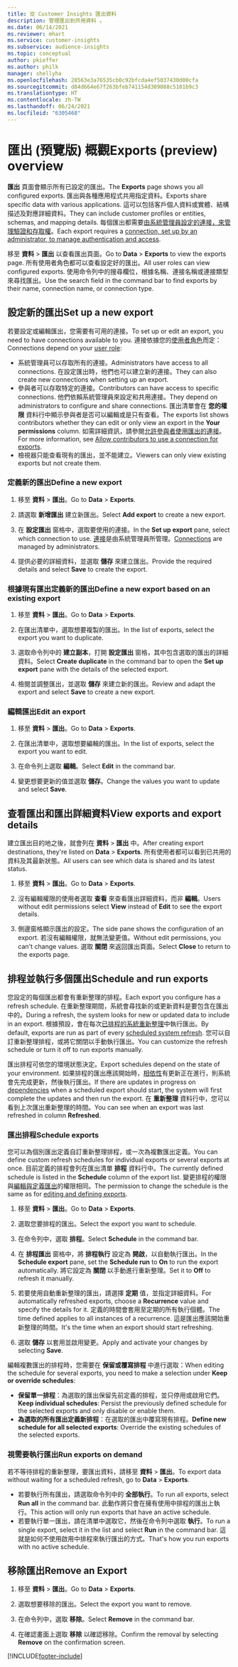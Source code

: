 ```yaml
---
title: 從 Customer Insights 匯出資料
description: 管理匯出到共用資料 。
ms.date: 06/14/2021
ms.reviewer: mhart
ms.service: customer-insights
ms.subservice: audience-insights
ms.topic: conceptual
author: pkieffer
ms.author: philk
manager: shellyha
ms.openlocfilehash: 28563e3a76535cb0c92bfcda4ef5037430d00cfa
ms.sourcegitcommit: d84d664e67f263bfeb741154d309088c5101b9c3
ms.translationtype: HT
ms.contentlocale: zh-TW
ms.lasthandoff: 06/24/2021
ms.locfileid: "6305468"
---
```

# <a name="exports-preview-overview"></a><span data-ttu-id="3378b-103">匯出 (預覽版) 概觀</span><span class="sxs-lookup"><span data-stu-id="3378b-103">Exports (preview) overview</span></span>

<span data-ttu-id="3378b-104">**匯出** 頁面會顯示所有已設定的匯出。</span><span class="sxs-lookup"><span data-stu-id="3378b-104">The **Exports** page shows you all configured exports.</span></span> <span data-ttu-id="3378b-105">匯出與各種應用程式共用指定資料。</span><span class="sxs-lookup"><span data-stu-id="3378b-105">Exports share specific data with various applications.</span></span> <span data-ttu-id="3378b-106">這可以包括客戶個人資料或實體、結構描述及對應詳細資料。</span><span class="sxs-lookup"><span data-stu-id="3378b-106">They can include customer profiles or entities, schemas, and mapping details.</span></span> <span data-ttu-id="3378b-107">每個匯出都需要[由系統管理員設定的連接，來管理驗證和存取權](connections.md)。</span><span class="sxs-lookup"><span data-stu-id="3378b-107">Each export requires a [connection, set up by an administrator, to manage authentication and access](connections.md).</span></span>

<span data-ttu-id="3378b-108">移至 **資料** > **匯出** 以查看匯出頁面。</span><span class="sxs-lookup"><span data-stu-id="3378b-108">Go to **Data** > **Exports** to view the exports page.</span></span> <span data-ttu-id="3378b-109">所有使用者角色都可以查看設定好的匯出。</span><span class="sxs-lookup"><span data-stu-id="3378b-109">All user roles can view configured exports.</span></span> <span data-ttu-id="3378b-110">使用命令列中的搜尋欄位，根據名稱、連接名稱或連接類型來尋找匯出。</span><span class="sxs-lookup"><span data-stu-id="3378b-110">Use the search field in the command bar to find exports by their name, connection name, or connection type.</span></span>

## <a name="set-up-a-new-export"></a><span data-ttu-id="3378b-111">設定新的匯出</span><span class="sxs-lookup"><span data-stu-id="3378b-111">Set up a new export</span></span>

<span data-ttu-id="3378b-112">若要設定或編輯匯出，您需要有可用的連接。</span><span class="sxs-lookup"><span data-stu-id="3378b-112">To set up or edit an export, you need to have connections available to you.</span></span> <span data-ttu-id="3378b-113">連接依據您的[使用者角色](permissions.md)而定：</span><span class="sxs-lookup"><span data-stu-id="3378b-113">Connections depend on your [user role](permissions.md):</span></span>
- <span data-ttu-id="3378b-114">系統管理員可以存取所有的連接。</span><span class="sxs-lookup"><span data-stu-id="3378b-114">Administrators have access to all connections.</span></span> <span data-ttu-id="3378b-115">在設定匯出時，他們也可以建立新的連接。</span><span class="sxs-lookup"><span data-stu-id="3378b-115">They can also create new connections when setting up an export.</span></span>
- <span data-ttu-id="3378b-116">參與者可以存取特定的連接。</span><span class="sxs-lookup"><span data-stu-id="3378b-116">Contributors can have access to specific connections.</span></span> <span data-ttu-id="3378b-117">他們依賴系統管理員來設定和共用連接。</span><span class="sxs-lookup"><span data-stu-id="3378b-117">They depend on administrators to configure and share connections.</span></span> <span data-ttu-id="3378b-118">匯出清單會在 **您的權限** 資料行中顯示參與者是否可以編輯或是只有查看。</span><span class="sxs-lookup"><span data-stu-id="3378b-118">The exports list shows contributors whether they can edit or only view an export in the **Your permissions** column.</span></span> <span data-ttu-id="3378b-119">如需詳細資訊，請參閱[允許參與者使用匯出的連接](connections.md#allow-contributors-to-use-a-connection-for-exports)。</span><span class="sxs-lookup"><span data-stu-id="3378b-119">For more information, see [Allow contributors to use a connection for exports](connections.md#allow-contributors-to-use-a-connection-for-exports).</span></span>
- <span data-ttu-id="3378b-120">檢視器只能查看現有的匯出，並不能建立。</span><span class="sxs-lookup"><span data-stu-id="3378b-120">Viewers can only view existing exports but not create them.</span></span>

### <a name="define-a-new-export"></a><span data-ttu-id="3378b-121">定義新的匯出</span><span class="sxs-lookup"><span data-stu-id="3378b-121">Define a new export</span></span>

1. <span data-ttu-id="3378b-122">移至 **資料** > **匯出**。</span><span class="sxs-lookup"><span data-stu-id="3378b-122">Go to **Data** > **Exports**.</span></span>

1. <span data-ttu-id="3378b-123">請選取 **新增匯出** 建立新匯出。</span><span class="sxs-lookup"><span data-stu-id="3378b-123">Select **Add export** to create a new export.</span></span>

1. <span data-ttu-id="3378b-124">在 **設定匯出** 窗格中，選取要使用的連接。</span><span class="sxs-lookup"><span data-stu-id="3378b-124">In the **Set up export** pane, select which connection to use.</span></span> <span data-ttu-id="3378b-125">[連接](connections.md)是由系統管理員所管理。</span><span class="sxs-lookup"><span data-stu-id="3378b-125">[Connections](connections.md) are managed by administrators.</span></span> 

1. <span data-ttu-id="3378b-126">提供必要的詳細資料，並選取 **儲存** 來建立匯出。</span><span class="sxs-lookup"><span data-stu-id="3378b-126">Provide the required details and select **Save** to create the export.</span></span>

### <a name="define-a-new-export-based-on-an-existing-export"></a><span data-ttu-id="3378b-127">根據現有匯出定義新的匯出</span><span class="sxs-lookup"><span data-stu-id="3378b-127">Define a new export based on an existing export</span></span>

1. <span data-ttu-id="3378b-128">移至 **資料** > **匯出**。</span><span class="sxs-lookup"><span data-stu-id="3378b-128">Go to **Data** > **Exports**.</span></span>

1. <span data-ttu-id="3378b-129">在匯出清單中，選取想要複製的匯出。</span><span class="sxs-lookup"><span data-stu-id="3378b-129">In the list of exports, select the export you want to duplicate.</span></span>

1. <span data-ttu-id="3378b-130">選取命令列中的 **建立副本**，打開 **設定匯出** 窗格，其中包含選取的匯出的詳細資料。</span><span class="sxs-lookup"><span data-stu-id="3378b-130">Select **Create duplicate** in the command bar to open the **Set up export** pane with the details of the selected export.</span></span>

1. <span data-ttu-id="3378b-131">檢閱並調整匯出，並選取 **儲存** 來建立新的匯出。</span><span class="sxs-lookup"><span data-stu-id="3378b-131">Review and adapt the export and select **Save** to create a new export.</span></span>

### <a name="edit-an-export"></a><span data-ttu-id="3378b-132">編輯匯出</span><span class="sxs-lookup"><span data-stu-id="3378b-132">Edit an export</span></span>

1. <span data-ttu-id="3378b-133">移至 **資料** > **匯出**。</span><span class="sxs-lookup"><span data-stu-id="3378b-133">Go to **Data** > **Exports**.</span></span>

1. <span data-ttu-id="3378b-134">在匯出清單中，選取想要編輯的匯出。</span><span class="sxs-lookup"><span data-stu-id="3378b-134">In the list of exports, select the export you want to edit.</span></span>

1. <span data-ttu-id="3378b-135">在命令列上選取 **編輯**。</span><span class="sxs-lookup"><span data-stu-id="3378b-135">Select **Edit** in the command bar.</span></span>

1. <span data-ttu-id="3378b-136">變更想要更新的值並選取 **儲存**。</span><span class="sxs-lookup"><span data-stu-id="3378b-136">Change the values you want to update and select **Save**.</span></span>

## <a name="view-exports-and-export-details"></a><span data-ttu-id="3378b-137">查看匯出和匯出詳細資料</span><span class="sxs-lookup"><span data-stu-id="3378b-137">View exports and export details</span></span>

<span data-ttu-id="3378b-138">建立匯出目的地之後，就會列在 **資料** > **匯出** 中。</span><span class="sxs-lookup"><span data-stu-id="3378b-138">After creating export destinations, they're listed on **Data** > **Exports**.</span></span> <span data-ttu-id="3378b-139">所有使用者都可以看到已共用的資料及其最新狀態。</span><span class="sxs-lookup"><span data-stu-id="3378b-139">All users can see which data is shared and its latest status.</span></span>

1. <span data-ttu-id="3378b-140">移至 **資料** > **匯出**。</span><span class="sxs-lookup"><span data-stu-id="3378b-140">Go to **Data** > **Exports**.</span></span>

1. <span data-ttu-id="3378b-141">沒有編輯權限的使用者選取 **查看** 來查看匯出詳細資料，而非 **編輯**。</span><span class="sxs-lookup"><span data-stu-id="3378b-141">Users without edit permissions select **View** instead of **Edit** to see the export details.</span></span>

1. <span data-ttu-id="3378b-142">側邊窗格顯示匯出的設定。</span><span class="sxs-lookup"><span data-stu-id="3378b-142">The side pane shows the configuration of an export.</span></span> <span data-ttu-id="3378b-143">若沒有編輯權限，就無法變更值。</span><span class="sxs-lookup"><span data-stu-id="3378b-143">Without edit permissions, you can't change values.</span></span> <span data-ttu-id="3378b-144">選取 **關閉** 來返回匯出頁面。</span><span class="sxs-lookup"><span data-stu-id="3378b-144">Select **Close** to return to the exports page.</span></span>

## <a name="schedule-and-run-exports"></a><span data-ttu-id="3378b-145">排程並執行多個匯出</span><span class="sxs-lookup"><span data-stu-id="3378b-145">Schedule and run exports</span></span>

<span data-ttu-id="3378b-146">您設定的每個匯出都會有重新整理的排程。</span><span class="sxs-lookup"><span data-stu-id="3378b-146">Each export you configure has a refresh schedule.</span></span> <span data-ttu-id="3378b-147">在重新整理期間，系統會尋找新的或更新資料是要包含在匯出中的。</span><span class="sxs-lookup"><span data-stu-id="3378b-147">During a refresh, the system looks for new or updated data to include in an export.</span></span> <span data-ttu-id="3378b-148">根據預設，會在每次[已排程的系統重新整理](system.md#schedule-tab)中執行匯出。</span><span class="sxs-lookup"><span data-stu-id="3378b-148">By default, exports are run as part of every [scheduled system refresh](system.md#schedule-tab).</span></span> <span data-ttu-id="3378b-149">您可以自訂重新整理排程，或將它關閉以手動執行匯出。</span><span class="sxs-lookup"><span data-stu-id="3378b-149">You can customize the refresh schedule or turn it off to run exports manually.</span></span>

<span data-ttu-id="3378b-150">匯出排程可依您的環境狀態決定。</span><span class="sxs-lookup"><span data-stu-id="3378b-150">Export schedules depend on the state of your environment.</span></span> <span data-ttu-id="3378b-151">如果排程的匯出應該開始時，[相依性](system.md#refresh-policies)有更新正在進行，則系統會先完成更新，然後執行匯出。</span><span class="sxs-lookup"><span data-stu-id="3378b-151">If there are updates in progress on [dependencies](system.md#refresh-policies) when a scheduled export should start, the system will first complete the updates and then run the export.</span></span> <span data-ttu-id="3378b-152">在 **重新整理** 資料行中，您可以看到上次匯出重新整理的時間。</span><span class="sxs-lookup"><span data-stu-id="3378b-152">You can see when an export was last refreshed in column **Refreshed**.</span></span>

### <a name="schedule-exports"></a><span data-ttu-id="3378b-153">匯出排程</span><span class="sxs-lookup"><span data-stu-id="3378b-153">Schedule exports</span></span>

<span data-ttu-id="3378b-154">您可以為個別匯出定義自訂重新整理排程，或一次為複數匯出定義。</span><span class="sxs-lookup"><span data-stu-id="3378b-154">You can define custom refresh schedules for individual exports or several exports at once.</span></span> <span data-ttu-id="3378b-155">目前定義的排程會列在匯出清單 **排程** 資料行中。</span><span class="sxs-lookup"><span data-stu-id="3378b-155">The currently defined schedule is listed in the **Schedule** column of the export list.</span></span> <span data-ttu-id="3378b-156">變更排程的權限與[編輯與定義匯出](export-destinations.md#set-up-a-new-export)的權限相同。</span><span class="sxs-lookup"><span data-stu-id="3378b-156">The permission to change the schedule is the same as for [editing and defining exports](export-destinations.md#set-up-a-new-export).</span></span> 

1. <span data-ttu-id="3378b-157">移至 **資料** > **匯出**。</span><span class="sxs-lookup"><span data-stu-id="3378b-157">Go to **Data** > **Exports**.</span></span>

1. <span data-ttu-id="3378b-158">選取您要排程的匯出。</span><span class="sxs-lookup"><span data-stu-id="3378b-158">Select the export you want to schedule.</span></span>

1. <span data-ttu-id="3378b-159">在命令列中，選取 **排程**。</span><span class="sxs-lookup"><span data-stu-id="3378b-159">Select **Schedule** in the command bar.</span></span>

1. <span data-ttu-id="3378b-160">在 **排程匯出** 窗格中，將 **排程執行** 設定為 **開啟**，以自動執行匯出。</span><span class="sxs-lookup"><span data-stu-id="3378b-160">In the **Schedule export** pane, set the **Schedule run** to **On** to run the export automatically.</span></span> <span data-ttu-id="3378b-161">將它設定為 **關閉** 以手動進行重新整理。</span><span class="sxs-lookup"><span data-stu-id="3378b-161">Set it to **Off** to refresh it manually.</span></span>

1. <span data-ttu-id="3378b-162">若要使用自動重新整理的匯出，請選擇 **定期** 值，並指定詳細資料。</span><span class="sxs-lookup"><span data-stu-id="3378b-162">For automatically refreshed exports, choose a **Recurrence** value and specify the details for it.</span></span> <span data-ttu-id="3378b-163">定義的時間會套用至定期的所有執行個體。</span><span class="sxs-lookup"><span data-stu-id="3378b-163">The time defined applies to all instances of a recurrence.</span></span> <span data-ttu-id="3378b-164">這是匯出應該開始重新整理的時間。</span><span class="sxs-lookup"><span data-stu-id="3378b-164">It's the time when an export should start refreshing.</span></span>

1. <span data-ttu-id="3378b-165">選取 **儲存** 以套用並啟用變更。</span><span class="sxs-lookup"><span data-stu-id="3378b-165">Apply and activate your changes by selecting **Save**.</span></span>

<span data-ttu-id="3378b-166">編輯複數匯出的排程時，您需要在 **保留或覆寫排程** 中進行選取：</span><span class="sxs-lookup"><span data-stu-id="3378b-166">When editing the schedule for several exports, you need to make a selection under **Keep or override schedules**:</span></span>
- <span data-ttu-id="3378b-167">**保留單一排程**：為選取的匯出保留先前定義的排程，並只停用或啟用它們。</span><span class="sxs-lookup"><span data-stu-id="3378b-167">**Keep individual schedules**: Persist the previously defined schedule for the selected exports and only disable or enable them.</span></span>
- <span data-ttu-id="3378b-168">**為選取的所有匯出定義新排程**：在選取的匯出中覆寫現有排程。</span><span class="sxs-lookup"><span data-stu-id="3378b-168">**Define new schedule for all selected exports**: Override the existing schedules of the selected exports.</span></span>

### <a name="run-exports-on-demand"></a><span data-ttu-id="3378b-169">視需要執行匯出</span><span class="sxs-lookup"><span data-stu-id="3378b-169">Run exports on demand</span></span>

<span data-ttu-id="3378b-170">若不等待排程的重新整理，要匯出資料，請移至 **資料** > **匯出**。</span><span class="sxs-lookup"><span data-stu-id="3378b-170">To export data without waiting for a scheduled refresh, go to **Data** > **Exports**.</span></span>

- <span data-ttu-id="3378b-171">若要執行所有匯出，請選取命令列中的 **全部執行**。</span><span class="sxs-lookup"><span data-stu-id="3378b-171">To run all exports, select **Run all** in the command bar.</span></span> <span data-ttu-id="3378b-172">此動作將只會在擁有使用中排程的匯出上執行。</span><span class="sxs-lookup"><span data-stu-id="3378b-172">This action will only run exports that have an active schedule.</span></span>
- <span data-ttu-id="3378b-173">若要執行單一匯出，請在清單中選取它，然後在命令列中選取 **執行**。</span><span class="sxs-lookup"><span data-stu-id="3378b-173">To run a single export, select it in the list and select **Run** in the command bar.</span></span> <span data-ttu-id="3378b-174">這就是如何不使用啟用中排程來執行匯出的方式。</span><span class="sxs-lookup"><span data-stu-id="3378b-174">That's how you run exports with no active schedule.</span></span> 

## <a name="remove-an-export"></a><span data-ttu-id="3378b-175">移除匯出</span><span class="sxs-lookup"><span data-stu-id="3378b-175">Remove an Export</span></span>

1. <span data-ttu-id="3378b-176">移至 **資料** > **匯出**。</span><span class="sxs-lookup"><span data-stu-id="3378b-176">Go to **Data** > **Exports**.</span></span>

1. <span data-ttu-id="3378b-177">選取想要移除的匯出。</span><span class="sxs-lookup"><span data-stu-id="3378b-177">Select the export you want to remove.</span></span>

1. <span data-ttu-id="3378b-178">在命令列中，選取 **移除**。</span><span class="sxs-lookup"><span data-stu-id="3378b-178">Select **Remove** in the command bar.</span></span>

1. <span data-ttu-id="3378b-179">在確認畫面上選取 **移除** 以確認移除。</span><span class="sxs-lookup"><span data-stu-id="3378b-179">Confirm the removal by selecting **Remove** on the confirmation screen.</span></span>


[!INCLUDE[footer-include](../includes/footer-banner.md)]
